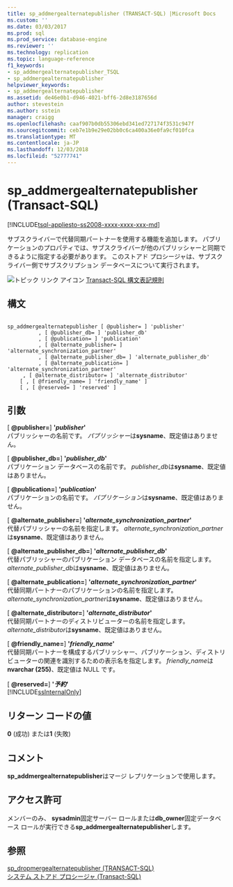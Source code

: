 ```yaml
---
title: sp_addmergealternatepublisher (TRANSACT-SQL) |Microsoft Docs
ms.custom: ''
ms.date: 03/03/2017
ms.prod: sql
ms.prod_service: database-engine
ms.reviewer: ''
ms.technology: replication
ms.topic: language-reference
f1_keywords:
- sp_addmergealternatepublisher_TSQL
- sp_addmergealternatepublisher
helpviewer_keywords:
- sp_addmergealternatepublisher
ms.assetid: de46e0b1-d946-4021-bff6-2d8e3187656d
author: stevestein
ms.author: sstein
manager: craigg
ms.openlocfilehash: caaf907b0db55306ebd341ed727174f3531c947f
ms.sourcegitcommit: ceb7e1b9e29e02bb0c6ca400a36e0fa9cf010fca
ms.translationtype: MT
ms.contentlocale: ja-JP
ms.lasthandoff: 12/03/2018
ms.locfileid: "52777741"
---
```

# <a name="spaddmergealternatepublisher-transact-sql"></a>sp_addmergealternatepublisher (Transact-SQL)
[!INCLUDE[tsql-appliesto-ss2008-xxxx-xxxx-xxx-md](../../includes/tsql-appliesto-ss2008-xxxx-xxxx-xxx-md.md)]

  サブスクライバーで代替同期パートナーを使用する機能を追加します。 パブリケーションのプロパティでは、サブスクライバーが他のパブリッシャーと同期できるように指定する必要があります。 このストアド プロシージャは、サブスクライバー側でサブスクリプション データベースについて実行されます。  
  
 ![トピック リンク アイコン](../../database-engine/configure-windows/media/topic-link.gif "トピック リンク アイコン") [Transact-SQL 構文表記規則](../../t-sql/language-elements/transact-sql-syntax-conventions-transact-sql.md)  
  
## <a name="syntax"></a>構文  
  
```  
  
sp_addmergealternatepublisher [ @publisher= ] 'publisher'  
          , [ @publisher_db= ] 'publisher_db'  
          , [ @publication= ] 'publication'  
          , [ @alternate_publisher= ] 'alternate_synchronization_partner'  
          , [ @alternate_publisher_db= ] 'alternate_publisher_db'  
          , [ @alternate_publication= ] 'alternate_synchronization_partner'  
     , [ @alternate_distributor= ] 'alternate_distributor'   
    [ , [ @friendly_name= ] 'friendly_name' ]   
    [ , [ @reserved= ] 'reserved' ]  
```  
  
## <a name="arguments"></a>引数  
 [ **@publisher=**] **'***publisher***'**  
 パブリッシャーの名前です。 *パブリッシャー*は**sysname**、既定値はありません。  
  
 [ **@publisher_db=**] **'***publisher_db***'**  
 パブリケーション データベースの名前です。 *publisher_db*は**sysname**、既定値はありません。  
  
 [ **@publication=**] **'***publication***'**  
 パブリケーションの名前です。 *パブリケーション*は**sysname**、既定値はありません。  
  
 [  **@alternate_publisher=**] **'***alternate_synchronization_partner***'**  
 代替パブリッシャーの名前を指定します。 *alternate_synchronization_partner*は**sysname**、既定値はありません。  
  
 [  **@alternate_publisher_db=**] **'***alternate_publisher_db***'**  
 代替パブリッシャーのパブリケーション データベースの名前を指定します。 *alternate_publisher_db*は**sysname**、既定値はありません。  
  
 [  **@alternate_publication=**] **'***alternate_synchronization_partner***'**  
 代替同期パートナーのパブリケーションの名前を指定します。 *alternate_synchronization_partner*は**sysname**、既定値はありません。  
  
 [  **@alternate_distributor=**] **'***alternate_distributor***'**  
 代替同期パートナーのディストリビューターの名前を指定します。 *alternate_distributor*は**sysname**、既定値はありません。  
  
 [  **@friendly_name=**] **'***friendly_name***'**  
 代替同期パートナーを構成するパブリッシャー、パブリケーション、ディストリビューターの関連を識別するための表示名を指定します。 *friendly_name*は**nvarchar (255)**、既定値は NULL です。  
  
 [  **@reserved=**] **'***予約***'**  
 [!INCLUDE[ssInternalOnly](../../includes/ssinternalonly-md.md)]  
  
## <a name="return-code-values"></a>リターン コードの値  
 **0** (成功) または**1** (失敗)  
  
## <a name="remarks"></a>コメント  
 **sp_addmergealternatepublisher**はマージ レプリケーションで使用します。  
  
## <a name="permissions"></a>アクセス許可  
 メンバーのみ、 **sysadmin**固定サーバー ロールまたは**db_owner**固定データベース ロールが実行できる**sp_addmergealternatepublisher**します。  
  
## <a name="see-also"></a>参照  
 [sp_dropmergealternatepublisher &#40;TRANSACT-SQL&#41;](../../relational-databases/system-stored-procedures/sp-dropmergealternatepublisher-transact-sql.md)   
 [システム ストアド プロシージャ &#40;Transact-SQL&#41;](../../relational-databases/system-stored-procedures/system-stored-procedures-transact-sql.md)  
  
  
